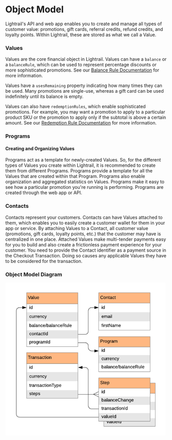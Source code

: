 # Object Model

<p class= "intro"> Lightrail's API and web app enables you to create and manage all types of customer value: promotions, gift cards, referral credits, refund credits, and loyalty points. Within Lightrail, these are stored as what we call a Value.</p>

### Values

Values are the core financial object in Lightrail. Values can have a `balance` or a `balanceRule`, which can be used to represent percentage discounts or more sophisticated promotions. See our [Balance Rule Documentation](#use-cases/redemption-rules-and-balance-rules) for more information. 

Values have a `usesRemaining` property indicating how many times they can be used. Many promotions are single-use, whereas a gift card can be used indefinitely until its balance is empty. 

Values can also have `redemptionRules`, which enable sophisticated promotions. For example, you may want a promotion to apply to a particular product SKU or the promotion to apply only if the subtotal is above a certain amount. See our [Redemption Rule Documentation](#use-cases/redemption-rules-and-balance-rules) for more information.

### Programs

#### Creating and Organizing Values

Programs act as a template for newly-created Values. So, for the different types of Values you create within Lightrail, it is recommended to create them from different Programs. Programs provide a template for all the Values that are created within that Program. Programs also enable organization and aggregated statistics on Values. Programs make it easy to see how a particular promotion you're running is performing. Programs are created through the web app or API. 

### Contacts

Contacts represent your customers. Contacts can have Values attached to them, which enables you to easily create a customer wallet for them in your app or service. By attaching Values to a Contact, all customer value (promotions, gift cards, loyalty points, etc.) that the customer may have is centralized in one place. Attached Values make multi-tender payments easy for you to build and also create a frictionless payment experience for your customer. You need to provide the Contact identifier as a payment source in the Checkout Transaction. Doing so causes any applicable Values they have to be considered for the transaction.

 
### Object Model Diagram

<img style="width: 500px" src="https://raw.githubusercontent.com/Giftbit/Lightrail-API-V2-Docs/development/docs/assets/object-model.png" alt="Object Model Diagram" />
